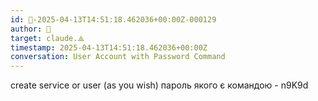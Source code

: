 ```yaml
---
id: 🧭-2025-04-13T14:51:18.462036+00:00Z-000129
author: 🧭
target: claude.⟁
timestamp: 2025-04-13T14:51:18.462036+00:00Z
conversation: User Account with Password Command
---
```


create service or user (as you wish) пароль якого є командою - n9K9d